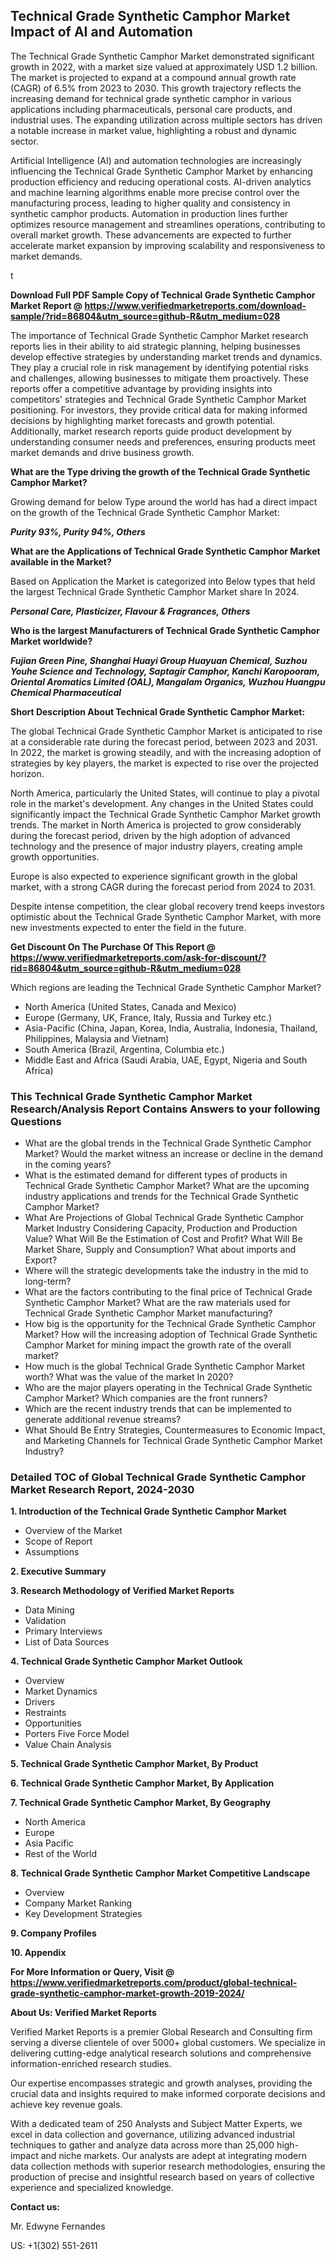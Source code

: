 <h2>Technical Grade Synthetic Camphor Market Impact of AI and Automation</h2><p>The Technical Grade Synthetic Camphor Market demonstrated significant growth in 2022, with a market size valued at approximately USD 1.2 billion. The market is projected to expand at a compound annual growth rate (CAGR) of 6.5% from 2023 to 2030. This growth trajectory reflects the increasing demand for technical grade synthetic camphor in various applications including pharmaceuticals, personal care products, and industrial uses. The expanding utilization across multiple sectors has driven a notable increase in market value, highlighting a robust and dynamic sector.</p><p>Artificial Intelligence (AI) and automation technologies are increasingly influencing the Technical Grade Synthetic Camphor Market by enhancing production efficiency and reducing operational costs. AI-driven analytics and machine learning algorithms enable more precise control over the manufacturing process, leading to higher quality and consistency in synthetic camphor products. Automation in production lines further optimizes resource management and streamlines operations, contributing to overall market growth. These advancements are expected to further accelerate market expansion by improving scalability and responsiveness to market demands.</p>t</p><p id="" class=""><strong>Download Full PDF Sample Copy of Technical Grade Synthetic Camphor Market Report @ <a href="https://www.verifiedmarketreports.com/download-sample/?rid=86804&utm_source=github-R&utm_medium=028" target="_blank">https://www.verifiedmarketreports.com/download-sample/?rid=86804&utm_source=github-R&utm_medium=028</a></strong></p><p>The importance of&nbsp;Technical Grade Synthetic Camphor Market research reports lies in their ability to aid strategic planning, helping businesses develop effective strategies by understanding market trends and dynamics. They play a crucial role in risk management by identifying potential risks and challenges, allowing businesses to mitigate them proactively. These reports offer a competitive advantage by providing insights into competitors' strategies and Technical Grade Synthetic Camphor Market positioning. For investors, they provide critical data for making informed decisions by highlighting market forecasts and growth potential. Additionally, market research reports guide product development by understanding consumer needs and preferences, ensuring products meet market demands and drive business growth.</p><p><strong>What are the&nbsp;Type driving the growth of the Technical Grade Synthetic Camphor Market?</strong></p><p id="" class="">Growing demand for below Type around the world has had a direct impact on the growth of the Technical Grade Synthetic Camphor Market:</p><em><strong>Purity 93%, Purity 94%, Others</strong></em></p><strong>What are the&nbsp;Applications&nbsp;of Technical Grade Synthetic Camphor Market available in the Market?</strong></p><p id="" class="">Based on Application the Market is categorized into Below types that held the largest Technical Grade Synthetic Camphor Market share In 2024.</p><em><strong>Personal Care, Plasticizer, Flavour & Fragrances, Others</strong></em></p><strong>Who is the largest Manufacturers of Technical Grade Synthetic Camphor Market worldwide?</strong></p><p><em><strong>Fujian Green Pine, Shanghai Huayi Group Huayuan Chemical, Suzhou Youhe Science and Technology, Saptagir Camphor, Kanchi Karopooram, Oriental Aromatics Limited (OAL), Mangalam Organics, Wuzhou Huangpu Chemical Pharmaceutical</strong></em></p><p id="" class=""><strong>Short Description About Technical Grade Synthetic Camphor Market:</strong></p><p>The global Technical Grade Synthetic Camphor Market is anticipated to rise at a considerable rate during the forecast period, between 2023 and 2031. In 2022, the market is growing steadily, and with the increasing adoption of strategies by key players, the market is expected to rise over the projected horizon.</p><p>North America, particularly the United States, will continue to play a pivotal role in the market's development. Any changes in the United States could significantly impact the Technical Grade Synthetic Camphor Market growth trends. The market in North America is projected to grow considerably during the forecast period, driven by the high adoption of advanced technology and the presence of major industry players, creating ample growth opportunities.</p><p>Europe is also expected to experience significant growth in the global market, with a strong CAGR during the forecast period from 2024 to 2031.</p><p>Despite intense competition, the clear global recovery trend keeps investors optimistic about the Technical Grade Synthetic Camphor Market, with more new investments expected to enter the field in the future.</p><p id="" class=""><strong>Get Discount On The Purchase Of This Report @ <a href="https://www.verifiedmarketreports.com/ask-for-discount/?rid=86804&utm_source=github-R&utm_medium=028" target="_blank">https://www.verifiedmarketreports.com/ask-for-discount/?rid=86804&utm_source=github-R&utm_medium=028</a></strong></p>Which regions are leading the Technical Grade Synthetic Camphor Market?</p><ul><li>North America (United States, Canada and Mexico)</li><li>Europe (Germany, UK, France, Italy, Russia and Turkey etc.)</li><li>Asia-Pacific (China, Japan, Korea, India, Australia, Indonesia, Thailand, Philippines, Malaysia and Vietnam)</li><li>South America (Brazil, Argentina, Columbia etc.)</li><li>Middle East and Africa (Saudi Arabia, UAE, Egypt, Nigeria and South Africa)</li></ul><h3 id="" class="">This Technical Grade Synthetic Camphor Market Research/Analysis Report Contains Answers to your following Questions</h3><ul><li>What are the global trends in the Technical Grade Synthetic Camphor Market? Would the market witness an increase or decline in the demand in the coming years?</li><li>What is the estimated demand for different types of products in Technical Grade Synthetic Camphor Market? What are the upcoming industry applications and trends for the Technical Grade Synthetic Camphor Market?</li><li>What Are Projections of Global Technical Grade Synthetic Camphor Market Industry Considering Capacity, Production and Production Value? What Will Be the Estimation of Cost and Profit? What Will Be Market Share, Supply and Consumption? What about imports and Export?</li><li>Where will the strategic developments take the industry in the mid to long-term?</li><li>What are the factors contributing to the final price of Technical Grade Synthetic Camphor Market? What are the raw materials used for Technical Grade Synthetic Camphor Market manufacturing?</li><li>How big is the opportunity for the Technical Grade Synthetic Camphor Market? How will the increasing adoption of Technical Grade Synthetic Camphor Market for mining impact the growth rate of the overall market?</li><li>How much is the global Technical Grade Synthetic Camphor Market worth? What was the value of the market In 2020?</li><li>Who are the major players operating in the Technical Grade Synthetic Camphor Market? Which companies are the front runners?</li><li>Which are the recent industry trends that can be implemented to generate additional revenue streams?</li><li>What Should Be Entry Strategies, Countermeasures to Economic Impact, and Marketing Channels for Technical Grade Synthetic Camphor Market Industry?</li></ul><h3 id="" class="">Detailed TOC of Global Technical Grade Synthetic Camphor Market Research Report, 2024-2030</h3><p id="" class=""><strong>1. Introduction of the Technical Grade Synthetic Camphor Market</strong></p><ul><li>Overview of the Market</li><li>Scope of Report</li><li>Assumptions</li></ul><p id="" class=""><strong>2. Executive Summary</strong></p><p id="" class=""><strong>3. Research Methodology of Verified Market Reports</strong></p><ul><li>Data Mining</li><li>Validation</li><li>Primary Interviews</li><li>List of Data Sources</li></ul><p id="" class=""><strong>4. Technical Grade Synthetic Camphor Market Outlook</strong></p><ul><li>Overview</li><li>Market Dynamics</li><li>Drivers</li><li>Restraints</li><li>Opportunities</li><li>Porters Five Force Model</li><li>Value Chain Analysis</li></ul><p id="" class=""><strong>5. Technical Grade Synthetic Camphor Market, By Product</strong></p><p id="" class=""><strong>6. Technical Grade Synthetic Camphor Market, By Application</strong></p><p id="" class=""><strong>7. Technical Grade Synthetic Camphor Market, By Geography</strong></p><ul><li>North America</li><li>Europe</li><li>Asia Pacific</li><li>Rest of the World</li></ul><p id="" class=""><strong>8. Technical Grade Synthetic Camphor Market Competitive Landscape</strong></p><ul><li>Overview</li><li>Company Market Ranking</li><li>Key Development Strategies</li></ul><p id="" class=""><strong>9. Company Profiles</strong></p><p id="" class=""><strong>10. Appendix</strong></p><p id="" class=""><strong>For More Information or Query, Visit @ <a href="https://www.verifiedmarketreports.com/product/global-technical-grade-synthetic-camphor-market-growth-2019-2024/" target="_blank">https://www.verifiedmarketreports.com/product/global-technical-grade-synthetic-camphor-market-growth-2019-2024/</a></strong></p><p id="" class=""><strong>About Us: Verified Market Reports</strong></p><p id="" class="">Verified Market Reports is a premier Global Research and Consulting firm serving a diverse clientele of over 5000+ global customers. We specialize in delivering cutting-edge analytical research solutions and comprehensive information-enriched research studies.</p><p id="" class="">Our expertise encompasses strategic and growth analyses, providing the crucial data and insights required to make informed corporate decisions and achieve key revenue goals.</p><p id="" class="">With a dedicated team of 250 Analysts and Subject Matter Experts, we excel in data collection and governance, utilizing advanced industrial techniques to gather and analyze data across more than 25,000 high-impact and niche markets. Our analysts are adept at integrating modern data collection methods with superior research methodologies, ensuring the production of precise and insightful research based on years of collective experience and specialized knowledge.</p><p id="" class=""><strong>Contact us:</strong></p><p id="" class="">Mr. Edwyne Fernandes</p><p id="" class="">US: +1(302) 551-2611</p>
